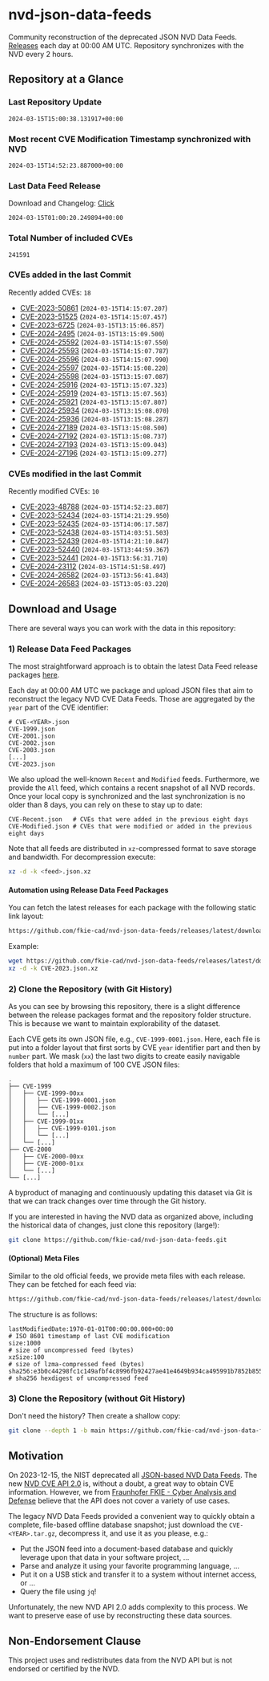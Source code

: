 # nvd-json-data-feeds

Community reconstruction of the deprecated JSON NVD Data Feeds. 
[Releases](https://github.com/fkie-cad/nvd-json-data-feeds/releases/latest) each day at 00:00 AM UTC.
Repository synchronizes with the NVD every 2 hours.

## Repository at a Glance

### Last Repository Update

```plain
2024-03-15T15:00:38.131917+00:00
```

### Most recent CVE Modification Timestamp synchronized with NVD

```plain
2024-03-15T14:52:23.887000+00:00
```

### Last Data Feed Release

Download and Changelog: [Click](https://github.com/fkie-cad/nvd-json-data-feeds/releases/latest)

```plain
2024-03-15T01:00:20.249894+00:00
```

### Total Number of included CVEs

```plain
241591
```

### CVEs added in the last Commit

Recently added CVEs: `18`

* [CVE-2023-50861](CVE-2023/CVE-2023-508xx/CVE-2023-50861.json) (`2024-03-15T14:15:07.207`)
* [CVE-2023-51525](CVE-2023/CVE-2023-515xx/CVE-2023-51525.json) (`2024-03-15T14:15:07.457`)
* [CVE-2023-6725](CVE-2023/CVE-2023-67xx/CVE-2023-6725.json) (`2024-03-15T13:15:06.857`)
* [CVE-2024-2495](CVE-2024/CVE-2024-24xx/CVE-2024-2495.json) (`2024-03-15T13:15:09.500`)
* [CVE-2024-25592](CVE-2024/CVE-2024-255xx/CVE-2024-25592.json) (`2024-03-15T14:15:07.550`)
* [CVE-2024-25593](CVE-2024/CVE-2024-255xx/CVE-2024-25593.json) (`2024-03-15T14:15:07.787`)
* [CVE-2024-25596](CVE-2024/CVE-2024-255xx/CVE-2024-25596.json) (`2024-03-15T14:15:07.990`)
* [CVE-2024-25597](CVE-2024/CVE-2024-255xx/CVE-2024-25597.json) (`2024-03-15T14:15:08.220`)
* [CVE-2024-25598](CVE-2024/CVE-2024-255xx/CVE-2024-25598.json) (`2024-03-15T13:15:07.087`)
* [CVE-2024-25916](CVE-2024/CVE-2024-259xx/CVE-2024-25916.json) (`2024-03-15T13:15:07.323`)
* [CVE-2024-25919](CVE-2024/CVE-2024-259xx/CVE-2024-25919.json) (`2024-03-15T13:15:07.563`)
* [CVE-2024-25921](CVE-2024/CVE-2024-259xx/CVE-2024-25921.json) (`2024-03-15T13:15:07.807`)
* [CVE-2024-25934](CVE-2024/CVE-2024-259xx/CVE-2024-25934.json) (`2024-03-15T13:15:08.070`)
* [CVE-2024-25936](CVE-2024/CVE-2024-259xx/CVE-2024-25936.json) (`2024-03-15T13:15:08.287`)
* [CVE-2024-27189](CVE-2024/CVE-2024-271xx/CVE-2024-27189.json) (`2024-03-15T13:15:08.500`)
* [CVE-2024-27192](CVE-2024/CVE-2024-271xx/CVE-2024-27192.json) (`2024-03-15T13:15:08.737`)
* [CVE-2024-27193](CVE-2024/CVE-2024-271xx/CVE-2024-27193.json) (`2024-03-15T13:15:09.043`)
* [CVE-2024-27196](CVE-2024/CVE-2024-271xx/CVE-2024-27196.json) (`2024-03-15T13:15:09.277`)


### CVEs modified in the last Commit

Recently modified CVEs: `10`

* [CVE-2023-48788](CVE-2023/CVE-2023-487xx/CVE-2023-48788.json) (`2024-03-15T14:52:23.887`)
* [CVE-2023-52434](CVE-2023/CVE-2023-524xx/CVE-2023-52434.json) (`2024-03-15T14:21:29.950`)
* [CVE-2023-52435](CVE-2023/CVE-2023-524xx/CVE-2023-52435.json) (`2024-03-15T14:06:17.587`)
* [CVE-2023-52438](CVE-2023/CVE-2023-524xx/CVE-2023-52438.json) (`2024-03-15T14:03:51.503`)
* [CVE-2023-52439](CVE-2023/CVE-2023-524xx/CVE-2023-52439.json) (`2024-03-15T14:21:10.847`)
* [CVE-2023-52440](CVE-2023/CVE-2023-524xx/CVE-2023-52440.json) (`2024-03-15T13:44:59.367`)
* [CVE-2023-52441](CVE-2023/CVE-2023-524xx/CVE-2023-52441.json) (`2024-03-15T13:56:31.710`)
* [CVE-2024-23112](CVE-2024/CVE-2024-231xx/CVE-2024-23112.json) (`2024-03-15T14:51:58.497`)
* [CVE-2024-26582](CVE-2024/CVE-2024-265xx/CVE-2024-26582.json) (`2024-03-15T13:56:41.843`)
* [CVE-2024-26583](CVE-2024/CVE-2024-265xx/CVE-2024-26583.json) (`2024-03-15T13:05:03.220`)


## Download and Usage

There are several ways you can work with the data in this repository:

### 1) Release Data Feed Packages

The most straightforward approach is to obtain the latest Data Feed release packages [here](https://github.com/fkie-cad/nvd-json-data-feeds/releases/latest).

Each day at 00:00 AM UTC we package and upload JSON files that aim to reconstruct the legacy NVD CVE Data Feeds.
Those are aggregated by the `year` part of the CVE identifier:

```
# CVE-<YEAR>.json
CVE-1999.json
CVE-2001.json
CVE-2002.json
CVE-2003.json
[...]
CVE-2023.json
```

We also upload the well-known `Recent` and `Modified` feeds.
Furthermore, we provide the `All` feed, which contains a recent snapshot of all NVD records.
Once your local copy is synchronized and the last synchronization is no older than 8 days, you can rely on these to stay up to date:

```plain
CVE-Recent.json   # CVEs that were added in the previous eight days
CVE-Modified.json # CVEs that were modified or added in the previous eight days
```

Note that all feeds are distributed in `xz`-compressed format to save storage and bandwidth.
For decompression execute:

```sh
xz -d -k <feed>.json.xz
```


#### Automation using Release Data Feed Packages

You can fetch the latest releases for each package with the following static link layout:

```sh
https://github.com/fkie-cad/nvd-json-data-feeds/releases/latest/download/CVE-<YEAR>.json.xz
```

Example:

```sh
wget https://github.com/fkie-cad/nvd-json-data-feeds/releases/latest/download/CVE-2023.json.xz
xz -d -k CVE-2023.json.xz
```



### 2) Clone the Repository (with Git History)

As you can see by browsing this repository, there is a slight difference between the release packages format and the repository folder structure.
This is because we want to maintain explorability of the dataset.

Each CVE gets its own JSON file, e.g., `CVE-1999-0001.json`.
Here, each file is put into a folder layout that first sorts by CVE `year` identifier part and then by `number` part.
We mask (`xx`) the last two digits to create easily navigable folders that hold a maximum of 100 CVE JSON files:

```plain
.
├── CVE-1999
│   ├── CVE-1999-00xx
│   │   ├── CVE-1999-0001.json
│   │   ├── CVE-1999-0002.json
│   │   └── [...]
│   ├── CVE-1999-01xx
│   │   ├── CVE-1999-0101.json
│   │   └── [...]
│   └── [...]
├── CVE-2000
│   ├── CVE-2000-00xx
│   ├── CVE-2000-01xx
│   └── [...]
└── [...]
```

A byproduct of managing and continuously updating this dataset via Git is that we can track changes over time through the Git history.

If you are interested in having the NVD data as organized above, including the historical data of changes, just clone this repository (large!):

```sh
git clone https://github.com/fkie-cad/nvd-json-data-feeds.git
```

#### (Optional) Meta Files

Similar to the old official feeds, we provide meta files with each release. They can be fetched for each feed via:

```sh
https://github.com/fkie-cad/nvd-json-data-feeds/releases/latest/download/CVE-<YEAR>.meta
```

The structure is as follows:

```plain
lastModifiedDate:1970-01-01T00:00:00.000+00:00                          # ISO 8601 timestamp of last CVE modification
size:1000                                                               # size of uncompressed feed (bytes)
xzSize:100                                                              # size of lzma-compressed feed (bytes)
sha256:e3b0c44298fc1c149afbf4c8996fb92427ae41e4649b934ca495991b7852b855 # sha256 hexdigest of uncompressed feed
```


### 3) Clone the Repository (without Git History)

Don't need the history? Then create a shallow copy:

```sh
git clone --depth 1 -b main https://github.com/fkie-cad/nvd-json-data-feeds.git
```

## Motivation

On 2023-12-15, the NIST deprecated all [JSON-based NVD Data Feeds](https://nvd.nist.gov/vuln/data-feeds#divRetirementBanner-1).
The new [NVD CVE API 2.0](https://nvd.nist.gov/developers/vulnerabilities) is, without a doubt, a great way to obtain CVE information.
However, we from [Fraunhofer FKIE - Cyber Analysis and Defense](https://www.fkie.fraunhofer.de/en/departments/cad.html) believe that the API does not cover a variety of use cases.

The legacy NVD Data Feeds provided a convenient way to quickly obtain a complete, file-based offline database snapshot; just download the `CVE-<YEAR>.tar.gz`, decompress it, and use it as you please, e.g.:

* Put the JSON feed into a document-based database and quickly leverage upon that data in your software project, ...
* Parse and analyze it using your favorite programming language, ...
* Put it on a USB stick and transfer it to a system without internet access, or ...
* Query the file using `jq`!

Unfortunately, the new NVD API 2.0 adds complexity to this process.
We want to preserve ease of use by reconstructing these data sources.

## Non-Endorsement Clause

This project uses and redistributes data from the NVD API but is not endorsed or certified by the NVD.